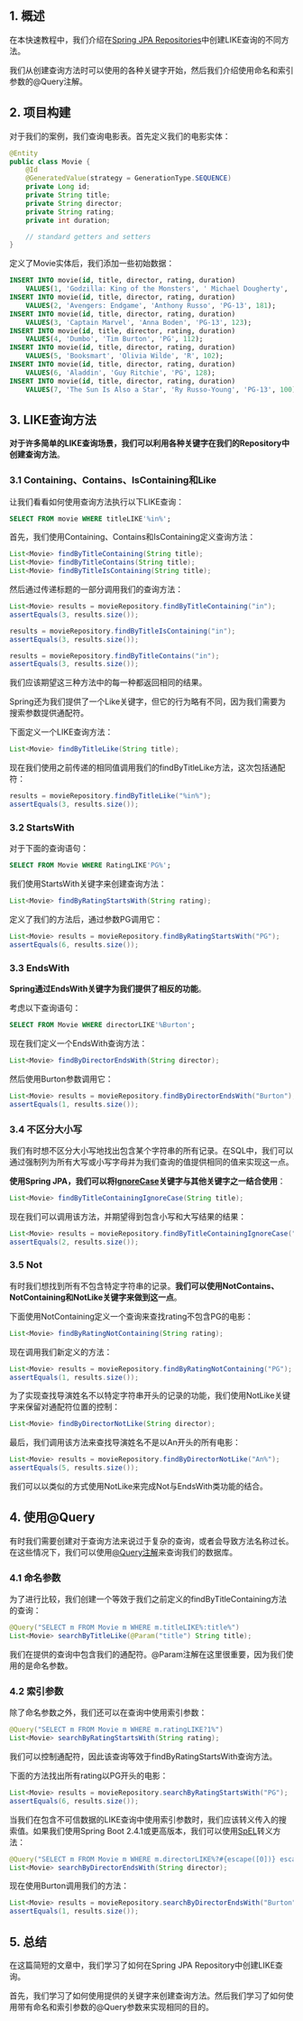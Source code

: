 ## 1. 概述

在本快速教程中，我们介绍在[Spring JPA Repositories]()中创建LIKE查询的不同方法。

我们从创建查询方法时可以使用的各种关键字开始，然后我们介绍使用命名和索引参数的@Query注解。

## 2. 项目构建

对于我们的案例，我们查询电影表。首先定义我们的电影实体：

```java
@Entity
public class Movie {
    @Id
    @GeneratedValue(strategy = GenerationType.SEQUENCE)
    private Long id;
    private String title;
    private String director;
    private String rating;
    private int duration;

    // standard getters and setters
}
```

定义了Movie实体后，我们添加一些初始数据：

```sql
INSERT INTO movie(id, title, director, rating, duration) 
    VALUES(1, 'Godzilla: King of the Monsters', ' Michael Dougherty', 'PG-13', 132);
INSERT INTO movie(id, title, director, rating, duration) 
    VALUES(2, 'Avengers: Endgame', 'Anthony Russo', 'PG-13', 181);
INSERT INTO movie(id, title, director, rating, duration) 
    VALUES(3, 'Captain Marvel', 'Anna Boden', 'PG-13', 123);
INSERT INTO movie(id, title, director, rating, duration) 
    VALUES(4, 'Dumbo', 'Tim Burton', 'PG', 112);
INSERT INTO movie(id, title, director, rating, duration) 
    VALUES(5, 'Booksmart', 'Olivia Wilde', 'R', 102);
INSERT INTO movie(id, title, director, rating, duration) 
    VALUES(6, 'Aladdin', 'Guy Ritchie', 'PG', 128);
INSERT INTO movie(id, title, director, rating, duration) 
    VALUES(7, 'The Sun Is Also a Star', 'Ry Russo-Young', 'PG-13', 100);
```

## 3. LIKE查询方法

**对于许多简单的LIKE查询场景，我们可以利用各种关键字在我们的Repository中创建查询方法**。

### 3.1 Containing、Contains、IsContaining和Like

让我们看看如何使用查询方法执行以下LIKE查询：

```sql
SELECT FROM movie WHERE titleLIKE'%in%';
```

首先，我们使用Containing、Contains和IsContaining定义查询方法：

```java
List<Movie> findByTitleContaining(String title);
List<Movie> findByTitleContains(String title);
List<Movie> findByTitleIsContaining(String title);
```

然后通过传递标题的一部分调用我们的查询方法：

```java
List<Movie> results = movieRepository.findByTitleContaining("in");
assertEquals(3, results.size());

results = movieRepository.findByTitleIsContaining("in");
assertEquals(3, results.size());

results = movieRepository.findByTitleContains("in");
assertEquals(3, results.size());
```

我们应该期望这三种方法中的每一种都返回相同的结果。

Spring还为我们提供了一个Like关键字，但它的行为略有不同，因为我们需要为搜索参数提供通配符。

下面定义一个LIKE查询方法：

```java
List<Movie> findByTitleLike(String title);
```

现在我们使用之前传递的相同值调用我们的findByTitleLike方法，这次包括通配符：

```java
results = movieRepository.findByTitleLike("%in%");
assertEquals(3, results.size());
```

### 3.2 StartsWith

对于下面的查询语句：

```sql
SELECT FROM Movie WHERE RatingLIKE'PG%';
```

我们使用StartsWith关键字来创建查询方法：

```java
List<Movie> findByRatingStartsWith(String rating);
```

定义了我们的方法后，通过参数PG调用它：

```java
List<Movie> results = movieRepository.findByRatingStartsWith("PG");
assertEquals(6, results.size());
```

### 3.3 EndsWith

**Spring通过EndsWith关键字为我们提供了相反的功能**。

考虑以下查询语句：

```sql
SELECT FROM Movie WHERE directorLIKE'%Burton';
```

现在我们定义一个EndsWith查询方法：

```java
List<Movie> findByDirectorEndsWith(String director);
```

然后使用Burton参数调用它：

```java
List<Movie> results = movieRepository.findByDirectorEndsWith("Burton");
assertEquals(1, results.size());
```

### 3.4 不区分大小写

我们有时想不区分大小写地找出包含某个字符串的所有记录。在SQL中，我们可以通过强制列为所有大写或小写字母并为我们查询的值提供相同的值来实现这一点。

**使用Spring JPA，我们可以将[IgnoreCase]()关键字与其他关键字之一结合使用**：

```java
List<Movie> findByTitleContainingIgnoreCase(String title);
```

现在我们可以调用该方法，并期望得到包含小写和大写结果的结果：

```java
List<Movie> results = movieRepository.findByTitleContainingIgnoreCase("the");
assertEquals(2, results.size());
```

### 3.5 Not

有时我们想找到所有不包含特定字符串的记录。**我们可以使用NotContains、NotContaining和NotLike关键字来做到这一点**。

下面使用NotContaining定义一个查询来查找rating不包含PG的电影：

```java
List<Movie> findByRatingNotContaining(String rating);
```

现在调用我们新定义的方法：

```java
List<Movie> results = movieRepository.findByRatingNotContaining("PG");
assertEquals(1, results.size());
```

为了实现查找导演姓名不以特定字符串开头的记录的功能，我们使用NotLike关键字来保留对通配符位置的控制：

```java
List<Movie> findByDirectorNotLike(String director);
```

最后，我们调用该方法来查找导演姓名不是以An开头的所有电影：

```java
List<Movie> results = movieRepository.findByDirectorNotLike("An%");
assertEquals(5, results.size());
```

我们可以以类似的方式使用NotLike来完成Not与EndsWith类功能的结合。

## 4. 使用@Query

有时我们需要创建对于查询方法来说过于复杂的查询，或者会导致方法名称过长。在这些情况下，我们可以使用[@Query注解]()来查询我们的数据库。

### 4.1 命名参数

为了进行比较，我们创建一个等效于我们之前定义的findByTitleContaining方法的查询：

```java
@Query("SELECT m FROM Movie m WHERE m.titleLIKE%:title%")
List<Movie> searchByTitleLike(@Param("title") String title);
```

我们在提供的查询中包含我们的通配符。@Param注解在这里很重要，因为我们使用的是命名参数。

### 4.2 索引参数

除了命名参数之外，我们还可以在查询中使用索引参数：

```java
@Query("SELECT m FROM Movie m WHERE m.ratingLIKE?1%")
List<Movie> searchByRatingStartsWith(String rating);
```

我们可以控制通配符，因此该查询等效于findByRatingStartsWith查询方法。

下面的方法找出所有rating以PG开头的电影：

```java
List<Movie> results = movieRepository.searchByRatingStartsWith("PG");
assertEquals(6, results.size());
```

当我们在包含不可信数据的LIKE查询中使用索引参数时，我们应该转义传入的搜索值。如果我们使用Spring Boot 2.4.1或更高版本，我们可以使用[SpEL]()转义方法：

```java
@Query("SELECT m FROM Movie m WHERE m.directorLIKE%?#{escape([0])} escape ?#{escapeCharacter()}")
List<Movie> searchByDirectorEndsWith(String director);
```

现在使用Burton调用我们的方法：

```java
List<Movie> results = movieRepository.searchByDirectorEndsWith("Burton");
assertEquals(1, results.size());
```

## 5. 总结

在这篇简短的文章中，我们学习了如何在Spring JPA Repository中创建LIKE查询。

首先，我们学习了如何使用提供的关键字来创建查询方法。然后我们学习了如何使用带有命名和索引参数的@Query参数来实现相同的目的。